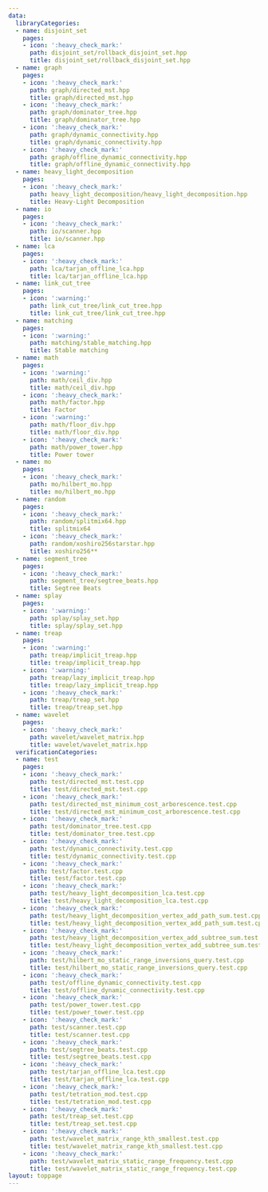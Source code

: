 ```yaml
---
data:
  libraryCategories:
  - name: disjoint_set
    pages:
    - icon: ':heavy_check_mark:'
      path: disjoint_set/rollback_disjoint_set.hpp
      title: disjoint_set/rollback_disjoint_set.hpp
  - name: graph
    pages:
    - icon: ':heavy_check_mark:'
      path: graph/directed_mst.hpp
      title: graph/directed_mst.hpp
    - icon: ':heavy_check_mark:'
      path: graph/dominator_tree.hpp
      title: graph/dominator_tree.hpp
    - icon: ':heavy_check_mark:'
      path: graph/dynamic_connectivity.hpp
      title: graph/dynamic_connectivity.hpp
    - icon: ':heavy_check_mark:'
      path: graph/offline_dynamic_connectivity.hpp
      title: graph/offline_dynamic_connectivity.hpp
  - name: heavy_light_decomposition
    pages:
    - icon: ':heavy_check_mark:'
      path: heavy_light_decomposition/heavy_light_decomposition.hpp
      title: Heavy-Light Decomposition
  - name: io
    pages:
    - icon: ':heavy_check_mark:'
      path: io/scanner.hpp
      title: io/scanner.hpp
  - name: lca
    pages:
    - icon: ':heavy_check_mark:'
      path: lca/tarjan_offline_lca.hpp
      title: lca/tarjan_offline_lca.hpp
  - name: link_cut_tree
    pages:
    - icon: ':warning:'
      path: link_cut_tree/link_cut_tree.hpp
      title: link_cut_tree/link_cut_tree.hpp
  - name: matching
    pages:
    - icon: ':warning:'
      path: matching/stable_matching.hpp
      title: Stable matching
  - name: math
    pages:
    - icon: ':warning:'
      path: math/ceil_div.hpp
      title: math/ceil_div.hpp
    - icon: ':heavy_check_mark:'
      path: math/factor.hpp
      title: Factor
    - icon: ':warning:'
      path: math/floor_div.hpp
      title: math/floor_div.hpp
    - icon: ':heavy_check_mark:'
      path: math/power_tower.hpp
      title: Power tower
  - name: mo
    pages:
    - icon: ':heavy_check_mark:'
      path: mo/hilbert_mo.hpp
      title: mo/hilbert_mo.hpp
  - name: random
    pages:
    - icon: ':heavy_check_mark:'
      path: random/splitmix64.hpp
      title: splitmix64
    - icon: ':heavy_check_mark:'
      path: random/xoshiro256starstar.hpp
      title: xoshiro256**
  - name: segment_tree
    pages:
    - icon: ':heavy_check_mark:'
      path: segment_tree/segtree_beats.hpp
      title: Segtree Beats
  - name: splay
    pages:
    - icon: ':warning:'
      path: splay/splay_set.hpp
      title: splay/splay_set.hpp
  - name: treap
    pages:
    - icon: ':warning:'
      path: treap/implicit_treap.hpp
      title: treap/implicit_treap.hpp
    - icon: ':warning:'
      path: treap/lazy_implicit_treap.hpp
      title: treap/lazy_implicit_treap.hpp
    - icon: ':heavy_check_mark:'
      path: treap/treap_set.hpp
      title: treap/treap_set.hpp
  - name: wavelet
    pages:
    - icon: ':heavy_check_mark:'
      path: wavelet/wavelet_matrix.hpp
      title: wavelet/wavelet_matrix.hpp
  verificationCategories:
  - name: test
    pages:
    - icon: ':heavy_check_mark:'
      path: test/directed_mst.test.cpp
      title: test/directed_mst.test.cpp
    - icon: ':heavy_check_mark:'
      path: test/directed_mst_minimum_cost_arborescence.test.cpp
      title: test/directed_mst_minimum_cost_arborescence.test.cpp
    - icon: ':heavy_check_mark:'
      path: test/dominator_tree.test.cpp
      title: test/dominator_tree.test.cpp
    - icon: ':heavy_check_mark:'
      path: test/dynamic_connectivity.test.cpp
      title: test/dynamic_connectivity.test.cpp
    - icon: ':heavy_check_mark:'
      path: test/factor.test.cpp
      title: test/factor.test.cpp
    - icon: ':heavy_check_mark:'
      path: test/heavy_light_decomposition_lca.test.cpp
      title: test/heavy_light_decomposition_lca.test.cpp
    - icon: ':heavy_check_mark:'
      path: test/heavy_light_decomposition_vertex_add_path_sum.test.cpp
      title: test/heavy_light_decomposition_vertex_add_path_sum.test.cpp
    - icon: ':heavy_check_mark:'
      path: test/heavy_light_decomposition_vertex_add_subtree_sum.test.cpp
      title: test/heavy_light_decomposition_vertex_add_subtree_sum.test.cpp
    - icon: ':heavy_check_mark:'
      path: test/hilbert_mo_static_range_inversions_query.test.cpp
      title: test/hilbert_mo_static_range_inversions_query.test.cpp
    - icon: ':heavy_check_mark:'
      path: test/offline_dynamic_connectivity.test.cpp
      title: test/offline_dynamic_connectivity.test.cpp
    - icon: ':heavy_check_mark:'
      path: test/power_tower.test.cpp
      title: test/power_tower.test.cpp
    - icon: ':heavy_check_mark:'
      path: test/scanner.test.cpp
      title: test/scanner.test.cpp
    - icon: ':heavy_check_mark:'
      path: test/segtree_beats.test.cpp
      title: test/segtree_beats.test.cpp
    - icon: ':heavy_check_mark:'
      path: test/tarjan_offline_lca.test.cpp
      title: test/tarjan_offline_lca.test.cpp
    - icon: ':heavy_check_mark:'
      path: test/tetration_mod.test.cpp
      title: test/tetration_mod.test.cpp
    - icon: ':heavy_check_mark:'
      path: test/treap_set.test.cpp
      title: test/treap_set.test.cpp
    - icon: ':heavy_check_mark:'
      path: test/wavelet_matrix_range_kth_smallest.test.cpp
      title: test/wavelet_matrix_range_kth_smallest.test.cpp
    - icon: ':heavy_check_mark:'
      path: test/wavelet_matrix_static_range_frequency.test.cpp
      title: test/wavelet_matrix_static_range_frequency.test.cpp
layout: toppage
---
```

